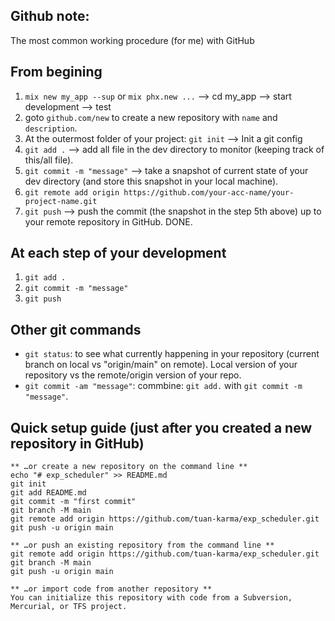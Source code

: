 ## Github note:

The most common working procedure (for me) with GitHub

## From begining

  1. `mix new my_app --sup` or `mix phx.new ...` --> cd my_app --> start development --> test
  2. goto `github.com/new` to create a new repository with `name` and `description`.
  3. At the outermost folder of your project: `git init` --> Init a git config
  4. `git add .` --> add all file in the dev directory to monitor (keeping track of this/all file).
  5. `git commit -m "message"` --> take a snapshot of current state of your dev directory (and store this snapshot in your local machine).
  6. `git remote add origin https://github.com/your-acc-name/your-project-name.git`
  7. `git push` --> push the commit (the snapshot in the step 5th above) up to your remote repository in GitHub. DONE.

## At each step of your development

  1. `git add .`
  2. `git commit -m "message"`
  3. `git push`

## Other git commands

  - `git status`: to see what currently happening in your repository (current branch on local vs "origin/main" on remote). Local version of your repository vs the remote/origin version of your repo.
  - `git commit -am "message"`: commbine: `git add.` with `git commit -m "message"`.

## Quick setup guide (just after you created a new repository in GitHub)

```
** …or create a new repository on the command line **
echo "# exp_scheduler" >> README.md
git init
git add README.md
git commit -m "first commit"
git branch -M main
git remote add origin https://github.com/tuan-karma/exp_scheduler.git
git push -u origin main

** …or push an existing repository from the command line **
git remote add origin https://github.com/tuan-karma/exp_scheduler.git
git branch -M main
git push -u origin main

** …or import code from another repository **
You can initialize this repository with code from a Subversion, Mercurial, or TFS project.
```